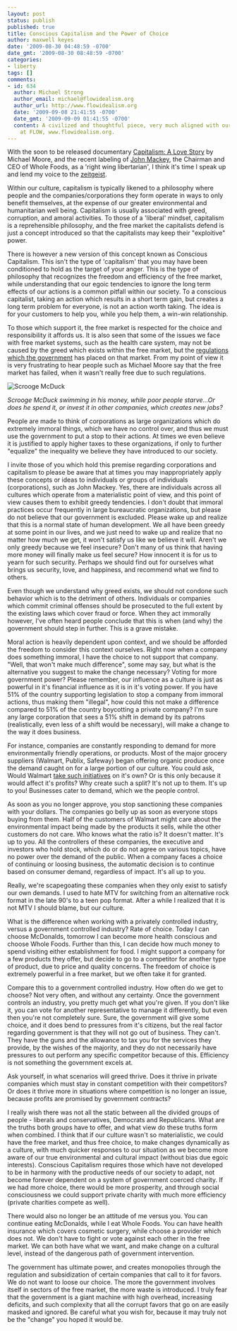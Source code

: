 ```yaml
---
layout: post
status: publish
published: true
title: Conscious Capitalism and the Power of Choice
author: maxwell keyes
date: '2009-08-30 04:48:59 -0700'
date_gmt: '2009-08-30 08:48:59 -0700'
categories:
- liberty
tags: []
comments:
- id: 634
  author: Michael Strong
  author_email: michael@flowidealism.org
  author_url: http://www.flowidealism.org
  date: '2009-09-08 21:41:55 -0700'
  date_gmt: '2009-09-09 01:41:55 -0700'
  content: A civilized and thoughtful piece, very much aligned with our tone and perspective
    at FLOW, www.flowidealism.org.
---
```


With the soon to be released documentary [Capitalism: A Love Story](http://www.capitalismalovestory.com/) by Michael
Moore, and the recent labeling of [John Mackey](http://en.wikipedia.org/wiki/John_Mackey_%28businessman%29), the
Chairman and CEO of Whole Foods, as a 'right wing libertarian', I think it's time I speak up and lend my voice to the
[zeitgeist](http://en.wikipedia.org/wiki/Zeitgeist).

Within our culture, capitalism is typically likened to a philosophy where people and the companies/corporations they
form operate in ways to only benefit themselves, at the expense of our greater environmental and humanitarian well
being. Capitalism is usually associated with greed, corruption, and amoral activities. To those of a 'liberal' mindset,
capitalism is a reprehensible philosophy, and the free market the capitalists defend is just a concept introduced so
that the capitalists may keep their "exploitive" power.

There is however a new version of this concept known as Conscious Capitalism. This isn't the type of 'capitalism' that
you may have been conditioned to hold as the target of your anger. This is the type of philosophy that recognizes the
freedom and efficiency of the free market, while understanding that our egoic tendencies to ignore the long term
effects of our actions is a common pitfall within our society. To a conscious capitalist, taking an action which
results in a short term gain, but creates a long term problem for everyone, is not an action worth taking. The idea
is for your customers to help you, while you help them, a win-win relationship.

To those which support it, the free market is respected for the choice and responsibility it affords us. It is also
seen that some of the issues we face with free market systems, such as the health care system, may not be caused by
the greed which exists within the free market, but the
[regulations which the government](http://www2.wholefoodsmarket.com/blogs/jmackey/2009/08/14/health-care-reform-full-article/)
has placed on that market. From my point of view it is very frustrating to hear people such as Michael Moore say that
the free market has failed, when it wasn't really free due to such regulations.

![Scrooge McDuck]({{site.assets.url_prefix}}/images/posts/scrooge-mcduck.jpg "Scrooge McDuck, swimming in his money")

*Scrooge McDuck swimming in his money, while poor people starve...Or does he spend it, or invest it in other companies,
which creates new jobs?*

People are made to think of corporations as large organizations which do extremely immoral things, which we have no
control over, and thus we must use the government to put a stop to their actions. At times we even believe it is
justified to apply higher taxes to these organizations, if only to further "equalize" the inequality we believe they
have introduced to our society.

I invite those of you which hold this premise regarding corporations and capitalism to please be aware that at times
you may inappropriately apply these concepts or ideas to individuals or groups of individuals (corporations), such as
John Mackey. Yes, there are individuals across all cultures which operate from a materialistic point of view, and this
point of view causes them to exhibit greedy tendencies. I don't doubt that immoral practices occur frequently in large
bureaucratic organizations, but please do not believe that our government is excluded. Please wake up and realize that
this is a normal state of human development. We all have been greedy at some point in our lives, and we just need to
wake up and realize that no matter how much we get, it won't satisfy us like we believe it will. Aren't we only greedy
because we feel insecure? Don't many of us think that having more money will finally make us feel secure? How innocent
it is for us to yearn for such security. Perhaps we should find out for ourselves what brings us security, love, and
happiness, and recommend what we find to others.

Even though we understand why greed exists, we should not condone such behavior which is to the detriment of others.
Individuals or companies which commit criminal offenses should be prosecuted to the full extent by the existing laws
which cover fraud or force. When they act immorally however, I've often heard people conclude that this is when (and
why) the government should step in further. This is a grave mistake.

Moral action is heavily dependent upon context, and we should be afforded the freedom to consider this context
ourselves. Right now when a company does something immoral, I have the choice to not support that company. "Well,
that won't make much difference", some may say, but what is the alternative you suggest to make the change necessary?
Voting for more government power? Please remember, our influence as a culture is just as powerful in it's financial
influence as it is in it's voting power. If you have 51% of the country supporting legislation to stop a company from
immoral actions, thus making them "illegal", how could this not make a difference compared to 51% of the country
boycotting a private company? I'm sure any large corporation that sees a 51% shift in demand by its patrons
(realistically, even less of a shift would be necessary), will make a change to the way it does business.

For instance, companies are constantly responding to demand for more environmentally friendly operations, or products.
Most of the major grocery suppliers (Walmart, Publix, Safeway) began offering organic produce once the demand caught
on for a large portion of our culture. You could ask, Would Walmart
[take such initiatives](http://en.wikipedia.org/wiki/Wal-Mart#Recent_initiatives) on it's own? Or is this only because
it would affect it's profits? Why create such a split? It's not up to them. It's up to you! Businesses cater to demand,
which we the people control.

As soon as you no longer approve, you stop sanctioning these companies with your dollars. The companies go belly up as
soon as everyone stops buying from them. Half of the customers of Walmart might care about the environmental impact
being made by the products it sells, while the other customers do not care. Who knows what the ratio is? It doesn't
matter. It's up to you. All the controllers of these companies, the executive and investors who hold stock, which do
or do not agree on various topics, have no power over the demand of the public. When a company faces a choice of
continuing or loosing business, the automatic decision is to continue based on consumer demand, regardless of impact.
It's all up to you.

Really, we're scapegoating these companies when they only exist to satisfy our own demands. I used to hate MTV for
switching from an alternative rock format in the late 90's to a teen pop format. After a while I realized that it is
not MTV I should blame, but our culture.

What is the difference when working with a privately controlled industry, versus a government controlled industry? Rate
of choice. Today I can choose McDonalds, tomorrow I can become more health conscious and choose Whole Foods. Further
than this, I can decide how much money to spend visiting either establishment for food. I might support a company for
a few products they offer, but decide to go to a competitor for another type of product, due to price and quality
concerns. The freedom of choice is extremely powerful in a free market, but we often take it for granted.

Compare this to a government controlled industry. How often do we get to choose? Not very often, and without any
certainty. Once the government controls an industry, you pretty much get what you're given. If you don't like it,
you can vote for another representative to manage it differently, but even then you're not completely sure. Sure,
the government will give some choice, and it does bend to pressures from it's citizens, but the real factor regarding
government is that they will not go out of business. They can't. They have the guns and the allowance to tax you for
the services they provide, by the wishes of the majority, and they do not necessarily have pressures to out perform
any specific competitor because of this. Efficiency is not something the government excels at.

Ask yourself, in what scenarios will greed thrive. Does it thrive in private companies which must stay in constant
competition with their competitors? Or does it thrive more in situations where competition is no longer an issue,
because profits are promised by government contracts?

I really wish there was not all the static between all the divided groups of people - liberals and conservatives,
Democrats and Republicans. What are the truths both groups have to offer, and what view do these truths form when
combined. I think that if our culture wasn't so materialistic, we could have the free market, and thus free choice,
to make changes dynamically as a culture, with much quicker responses to our situation as we become more aware of
our true environmental and cultural impact (without bias due egoic interests). Conscious Capitalism requires those
which have not developed to be in harmony with the productive needs of our society to adapt, not become forever
dependent on a system of government coerced charity. If we had more choice, there would be more prosperity, and through
social consciousness we could support private charity with much more efficiency (private charities compete as well).

There would also no longer be an attitude of me versus you. You can continue eating McDonalds, while I eat Whole Foods.
You can have health insurance which covers cosmetic surgery, while choose a provider which does not. We don't have to
fight or vote against each other in the free market. We can both have what we want, and make change on a cultural
level, instead of the dangerous path of government intervention.

The government has ultimate power, and creates monopolies through the regulation and subsidization of certain
companies that call to it for favors. We do not want to loose our choice. The more the government involves itself in
sectors of the free market, the more waste is introduced. I truly fear that the government is a giant machine with
high overhead, increasing deficits, and such complexity that all the corrupt favors that go on are easily masked and
ignored. Be careful what you wish for, because it may truly not be the "change" you hoped it would be.
